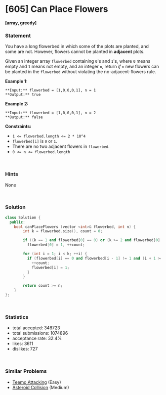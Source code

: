 # [605] Can Place Flowers

**[array, greedy]**

### Statement

You have a long flowerbed in which some of the plots are planted, and some are not. However, flowers cannot be planted in **adjacent** plots.

Given an integer array `flowerbed` containing `0`'s and `1`'s, where `0` means empty and `1` means not empty, and an integer `n`, return *if* `n` new flowers can be planted in the `flowerbed` without violating the no-adjacent-flowers rule.


**Example 1:**

```
**Input:** flowerbed = [1,0,0,0,1], n = 1
**Output:** true

```
**Example 2:**

```
**Input:** flowerbed = [1,0,0,0,1], n = 2
**Output:** false

```

**Constraints:**
* `1 <= flowerbed.length <= 2 * 10^4`
* `flowerbed[i]` is `0` or `1`.
* There are no two adjacent flowers in `flowerbed`.
* `0 <= n <= flowerbed.length`


<br />

### Hints

None

<br />

### Solution

```cpp
class Solution {
  public:
    bool canPlaceFlowers (vector <int>& flowerbed, int n) {
        int k = flowerbed.size(), count = 0;

        if ((k == 1 and flowerbed[0] == 0) or (k >= 2 and flowerbed[0] == 0 and flowerbed[1] == 0))
          flowerbed[0] = 1, ++count;

        for (int i = 1; i < k; ++i) {
          if (flowerbed[i] == 0 and flowerbed[i - 1] != 1 and (i + 1 >= k or flowerbed[i + 1] != 1)) {
            ++count;
            flowerbed[i] = 1;
          }
        }

        return count >= n;
    }
};
```

<br />

### Statistics

- total accepted: 348723
- total submissions: 1074896
- acceptance rate: 32.4%
- likes: 3611
- dislikes: 727

<br />

### Similar Problems

- [Teemo Attacking](https://leetcode.com/problems/teemo-attacking) (Easy)
- [Asteroid Collision](https://leetcode.com/problems/asteroid-collision) (Medium)
